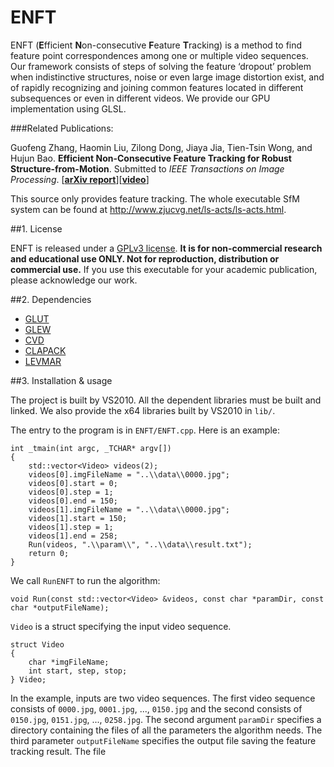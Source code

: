 # ENFT

ENFT (**E**fficient **N**on-consecutive **F**eature **T**racking) is a method to find feature point correspondences among one or multiple video sequences. Our framework consists of steps of solving the feature ‘dropout’ problem when indistinctive structures, noise or even large image distortion exist, and of rapidly recognizing and joining common features located in different subsequences or even in different videos. We provide our GPU implementation using GLSL. 

###Related Publications:

Guofeng Zhang, Haomin Liu, Zilong Dong, Jiaya Jia, Tien-Tsin Wong, and Hujun Bao. **Efficient Non-Consecutive Feature Tracking for Robust Structure-from-Motion**. Submitted to *IEEE Transactions on Image Processing*. [**[arXiv report](http://arxiv.org/abs/1510.08012)**][**[video](https://drive.google.com/open?id=0B82Mv44r3F25LTh3ZERTRkZMVXc)**]

This source only provides feature tracking. The whole executable SfM system can be found at http://www.zjucvg.net/ls-acts/ls-acts.html.

##1. License

ENFT is released under a [GPLv3 license](http://choosealicense.com/licenses/gpl-3.0/). **It is for non-commercial research and educational use ONLY. Not for reproduction, distribution or commercial use.** If you use this executable for your academic publication, please acknowledge our work.

##2. Dependencies

* [GLUT](https://www.opengl.org/resources/libraries/glut/)
* [GLEW](http://glew.sourceforge.net/)
* [CVD](https://www.edwardrosten.com/cvd/)
* [CLAPACK](http://www.netlib.org/clapack/)
* [LEVMAR](http://www.ics.forth.gr/~lourakis/levmar/)

##3. Installation & usage

The project is built by VS2010. All the dependent libraries must be built and linked. We also provide the x64 libraries built by VS2010 in `lib/`.
	
The entry to the program is in `ENFT/ENFT.cpp`. Here is an example:

	int _tmain(int argc, _TCHAR* argv[])
	{
		std::vector<Video> videos(2);
		videos[0].imgFileName = "..\\data\\0000.jpg";
		videos[0].start = 0;
		videos[0].step = 1;
		videos[0].end = 150;
		videos[1].imgFileName = "..\\data\\0000.jpg";
		videos[1].start = 150;
		videos[1].step = 1;
		videos[1].end = 258;
		Run(videos, ".\\param\\", "..\\data\\result.txt");
		return 0;
	}
	
We call `RunENFT` to run the algorithm:

	void Run(const std::vector<Video> &videos, const char *paramDir, const char *outputFileName);
	
`Video` is a struct specifying the input video sequence.

	struct Video
	{
		char *imgFileName;
		int start, step, stop;
	} Video;

In the example, inputs are two video sequences. The first video sequence consists of `0000.jpg`, `0001.jpg`, ..., `0150.jpg` and the second consists of `0150.jpg`, `0151.jpg`, ..., `0258.jpg`. The second argument `paramDir` specifies a directory containing the files of all the parameters the algorithm needs. The third parameter `outputFileName` specifies the output file saving the feature tracking result. The file 

